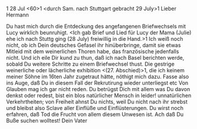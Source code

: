  <Samstag Calw>1 28 Jul <60>1
 <durch Sam. nach Stuttgart gebracht 29 July>1
Lieber Hermann

Du hast mich durch die Entdeckung des angefangenen Briefwechsels mit Lucy wirklich beunruhigt. <Ich gab Brief und Lied für Lucy der Mama (Julie) ehe ich nach Stuttg ging (28 July) freiwillig in die Hand.>1 Ich weiß noch nicht, ob ich Dein deutsches Gefasel ihr hinüberbringe, damit sie etwas Mitleid mit dem weinerlichen Thoren habe, das französische jedenfalls nicht. Und ich eile Dir kund zu thun, daß ich nach Basel berichten werde, sobald Du weitere Schritte zu einem Briefwechsel thust. Die gestrige weinerliche oder lächerliche exhibition <(27. Abschied)>1, die ich keinem meiner Söhne im 16ten Jahr zugetraut hätte, nöthigt mich dazu. Fasse also ins Auge, daß Du in diesem Fall der Rekrutirung wieder unterliegst etc 
Von Glauben mag ich gar nicht reden. Du betrügst Dich mit allem was Du davon denkst oder redest, bist ein blos natürlicher Mensch in leider! unnatürlichen Verkehrtheiten; von Freiheit ahnst Du nichts, weil Du nicht nach ihr strebst und bleibst also Sclave aller Einflüße und Einflüsterungen. Du wirst noch erfahren, daß Tod die Frucht von allem diesem Unwesen ist. Ach daß Du Buße suchen wolltest!
 Dein Vater


